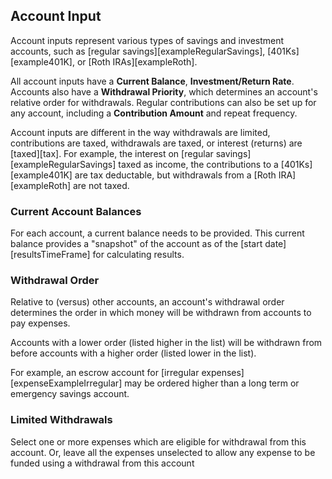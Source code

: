 ## Account Input

Account inputs represent various types of savings and investment accounts,
such as [regular savings][exampleRegularSavings], [401Ks][example401K], or [Roth IRAs][exampleRoth].

All account inputs have a __Current Balance__, 
__Investment/Return Rate__. Accounts also have a __Withdrawal Priority__, which 
determines an account's relative order for withdrawals. Regular 
contributions can also be set up for any account, including a 
__Contribution Amount__ and repeat frequency.

Account inputs are different in the way withdrawals are limited, contributions are taxed, 
withdrawals are taxed, or interest (returns) are [taxed][tax]. For example, the interest on [regular savings][exampleRegularSavings]
taxed as income, the contributions to a [401Ks][example401K] are tax deductable, but withdrawals from a [Roth IRA][exampleRoth]
are not taxed.

### Current Account Balances

For each account, a current balance needs to be provided. This current balance provides a "snapshot" of the account as of the [start date][resultsTimeFrame] for calculating results.

### Withdrawal Order

Relative to (versus) other accounts, an account's withdrawal order determines the order in which money will be withdrawn from accounts to pay expenses. 

Accounts with a lower order (listed higher in the list) will be withdrawn from before 
accounts with a higher order (listed lower in the list).

For example, an escrow account for [irregular expenses][expenseExampleIrregular] may be ordered higher than a long term or emergency savings account.

### Limited Withdrawals

Select one or more expenses which are eligible for withdrawal 
from this account. Or, leave all the expenses unselected to
allow any expense to be funded using a withdrawal from this account
